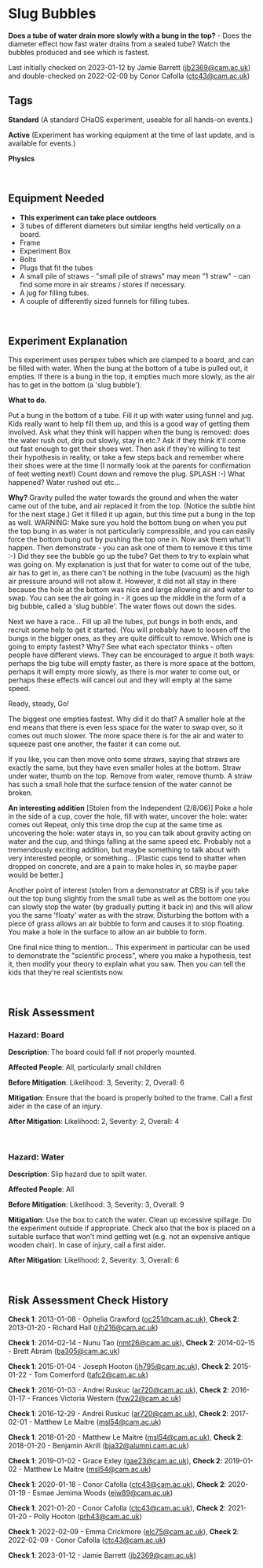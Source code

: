 # Slug Bubbles

**Does a tube of water drain more slowly with a bung in the top?** - Does the diameter effect how fast water drains from a sealed tube? Watch the bubbles produced and see which is fastest. 

Last initially checked on 2023-01-12 by Jamie Barrett (jb2369@cam.ac.uk) and double-checked on 2022-02-09 by Conor Cafolla (ctc43@cam.ac.uk)

## Tags
<!--- Start Tags (DO NOT REMOVE THIS COMMENT) --->

**Standard** (A standard CHaOS experiment, useable for all hands-on events.)

**Active** (Experiment has working equipment at the time of last update, and is available for events.)

**Physics**
<!--- End Tags (DO NOT REMOVE THIS COMMENT) --->

<br/>

## Equipment Needed 
- **This experiment can take place outdoors**
- 3 tubes of different diameters but similar lengths held vertically on a board.
- Frame
- Experiment Box
- Bolts
- Plugs that fit the tubes
- A small pile of straws - "small pile of straws" may mean "1 straw" - can find some more in air streams / stores if necessary.
- A jug for filling tubes.
- A couple of differently sized funnels for filling tubes.

<br/>

## Experiment Explanation 

This experiment uses perspex tubes which are clamped to a board, and can be filled with water. When the bung at the bottom of a tube is pulled out, it empties. If there is a bung in the top, it empties much more slowly, as the air has to get in the bottom (a 'slug bubble').

**What to do.**

Put a bung in the bottom of a tube.
Fill it up with water using funnel and jug. Kids really want to help fill them up, and this is a good way of getting them involved.
Ask what they think will happen when the bung is removed: does the water rush out, drip out slowly, stay in etc.?
Ask if they think it'll come out fast enough to get their shoes wet.
Then ask if they're willing to test their hypothesis in reality, or take a few steps back and remember where their shoes were at the time (I normally look at the parents for confirmation of feet wetting next!)
Count down and remove the plug. SPLASH :-)
What happened?
Water rushed out etc...

**Why?**
Gravity pulled the water towards the ground and when the water came out of the tube, and air replaced it from the top. (Notice the subtle hint for the next stage.)
Get it filled it up again, but this time put a bung in the top as well.
WARNING: Make sure you hold the bottom bung on when you put the top bung in as water is not particularly compressible, and you can easily force the bottom bung out by pushing the top one in.
Now ask them what'll happen.
Then demonstrate - you can ask one of them to remove it this time :-)
Did they see the bubble go up the tube? Get them to try to explain what was going on. My explanation is just that for water to come out of the tube, air has to get in, as there can't be nothing in the tube (vacuum) as the high air pressure around will not allow it. However, it did not all stay in there because the hole at the bottom was nice and large allowing air and water to swap. You can see the air going in - it goes up the middle in the form of a big bubble, called a 'slug bubble'. The water flows out down the sides.

Next we have a race...
Fill up all the tubes, put bungs in both ends, and recruit some help to get it started. (You will probably have to loosen off the bungs in the bigger ones, as they are quite difficult to remove.
Which one is going to empty fastest? Why? See what each spectator thinks - often people have different views. They can be encouraged to argue it both ways: perhaps the big tube will empty faster, as there is more space at the bottom, perhaps it will empty more slowly, as there is mor water to come out, or perhaps these effects will cancel out and they will empty at the same speed.

Ready, steady, Go!

The biggest one empties fastest. Why did it do that?
A smaller hole at the end means that there is even less space for the water to swap over, so it comes out much slower. The more space there is for the air and water to squeeze past one another, the faster it can come out.

If you like, you can then move onto some straws, saying that straws are exactly the same, but they have even smaller holes at the bottom.
Straw under water, thumb on the top. Remove from water, remove thumb. A straw has such a small hole that the surface tension of the water cannot be broken.

**An interesting addition**
[Stolen from the Independent (2/8/06)]
Poke a hole in the side of a cup, cover the hole, fill with water, uncover the hole: water comes out Repeat, only this time drop the cup at the same time as uncovering the hole: water stays in, so you can talk about gravity acting on water and the cup, and things falling at the same speed etc. Probably not a tremendously exciting addition, but maybe something to talk about with very interested people, or something... [Plastic cups tend to shatter when dropped on concrete, and are a pain to make holes in, so maybe paper would be better.] 

Another point of interest (stolen from a demonstrator at CBS) is if you take out the top bung slightly from the small tube as well as the bottom one you can slowly stop the water (by gradually putting it back in) and this will allow you the same 'floaty' water as with the straw. Disturbing the bottom with a piece of grass allows an air bubble to form and causes it to stop floating. You make a hole in the surface to allow an air bubble to form.

One final nice thing to mention... This experiment in particular can be used to demonstrate the "scientific process", where you make a hypothesis, test it, then modify your theory to explain what you saw. Then you can tell the kids that they're real scientists now.

<br/>

## Risk Assessment

### **Hazard**: Board

**Description**: The board could fall if not properly mounted.

**Affected People**: All, particularly small children

**Before Mitigation**: Likelihood: 3, Severity: 2, Overall: 6

**Mitigation**: Ensure that the board is properly bolted to the frame. 
Call a first aider in the case of an injury.

**After Mitigation**: Likelihood: 2, Severity: 2, Overall: 4

<br/>

### **Hazard**: Water

**Description**: Slip hazard due to spilt water.

**Affected People**: All

**Before Mitigation**: Likelihood: 3, Severity: 3, Overall: 9

**Mitigation**: Use the box to catch the water. Clean up excessive spillage. Do the experiment outside if appropriate.
Check also that the box is placed on a suitable surface that won't mind getting wet (e.g. not an expensive antique wooden chair).
In case of injury, call a first aider.

**After Mitigation**: Likelihood: 2, Severity: 3, Overall: 6

<br/>

## Risk Assessment Check History 

**Check 1**: 2013-01-08 - Ophelia Crawford (oc251@cam.ac.uk), **Check 2**: 2013-01-20 - Richard Hall (rjh216@cam.ac.uk)

**Check 1**: 2014-02-14 - Nunu Tao (nmt26@cam.ac.uk), **Check 2**: 2014-02-15 - Brett Abram (ba305@cam.ac.uk)

**Check 1**: 2015-01-04 - Joseph Hooton (jh795@cam.ac.uk), **Check 2**: 2015-01-22 - Tom Comerford (tafc2@cam.ac.uk)

**Check 1**: 2016-01-03 - Andrei Ruskuc (ar720@cam.ac.uk), **Check 2**: 2016-01-17 - Frances Victoria Western (fvw22@cam.ac.uk)

**Check 1**: 2016-12-29 - Andrei Ruskuc (ar720@cam.ac.uk), **Check 2**: 2017-02-01 - Matthew Le Maitre (msl54@cam.ac.uk)

**Check 1**: 2018-01-20 - Matthew Le Maitre (msl54@cam.ac.uk), **Check 2**: 2018-01-20 - Benjamin Akrill (bja32@alumni.cam.ac.uk)

**Check 1**: 2019-01-02 - Grace Exley (gae23@cam.ac.uk), **Check 2**: 2019-01-02 - Matthew Le Maitre (msl54@cam.ac.uk)

**Check 1**: 2020-01-18 - Conor Cafolla (ctc43@cam.ac.uk), **Check 2**: 2020-01-19 - Esmae Jemima Woods (ejw89@cam.ac.uk)

**Check 1**: 2021-01-20 - Conor Cafolla (ctc43@cam.ac.uk), **Check 2**: 2021-01-20 - Polly Hooton (prh43@cam.ac.uk)

**Check 1**: 2022-02-09 - Emma Crickmore (elc75@cam.ac.uk), **Check 2**: 2022-02-09 - Conor Cafolla (ctc43@cam.ac.uk)

**Check 1**: 2023-01-12 - Jamie Barrett (jb2369@cam.ac.uk)
